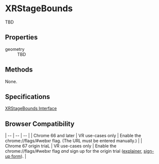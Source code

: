 # XRStageBounds

TBD

## Properties

<dl>
  <dt>geometry</dt>
  <dd>TBD</dd>
</dl>

## Methods

None.

## Specifications

[XRStageBounds Interface](https://immersive-web.github.io/webxr/spec/latest/#xrstagebounds-interface)

## Browser Compatibility

| -- | -- | -- |
| Chrome 66 and later | VR use-cases only | Enable the chrome://flags/#webxr flag. (The URL must be entered manually.) |
| Chrome 67 origin triaL | VR use-cases only | Enable the chrome://flags/#webxr flag *and* sign up for the origin trial ([explainer](https://github.com/GoogleChrome/OriginTrials/blob/gh-pages/developer-guide.md), [sign-up form](http://bit.ly/OriginTrialSignup)). |
